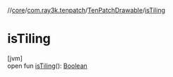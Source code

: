 //[core](../../../index.md)/[com.ray3k.tenpatch](../index.md)/[TenPatchDrawable](index.md)/[isTiling](is-tiling.md)

# isTiling

[jvm]\
open fun [isTiling](is-tiling.md)(): [Boolean](https://kotlinlang.org/api/latest/jvm/stdlib/kotlin/-boolean/index.html)

